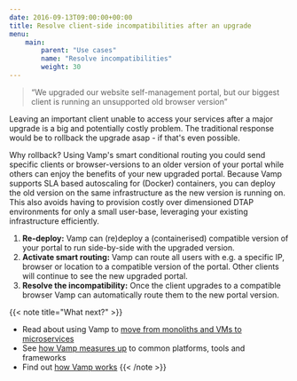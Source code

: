 ```yaml
---
date: 2016-09-13T09:00:00+00:00
title: Resolve client-side incompatibilities after an upgrade
menu:
    main: 
        parent: "Use cases"
        name: "Resolve incompatibilities"
        weight: 30
---
```


> “We upgraded our website self-management portal, but our biggest client is running an unsupported old browser version”
  
Leaving an important client unable to access your services after a major upgrade is a big and potentially costly problem. The traditional response would be to rollback the upgrade asap - if that's even possible.  

Why rollback? Using Vamp's smart conditional routing you could send specific clients or browser-versions to an older version of your portal while others can enjoy the benefits of your new upgraded portal. Because Vamp supports SLA based autoscaling for (Docker) containers, you can deploy the old version on the same infrastructure as the new version is running on. This also avoids having to provision costly over dimensioned DTAP environments for only a small user-base, leveraging your existing infrastructure efficiently.

1. __Re-deploy:__ Vamp can (re)deploy a (containerised) compatible version of your portal to run side-by-side with the upgraded version.
2. __Activate smart routing:__ Vamp can route all users with e.g. a specific IP, browser or location to a compatible version of the portal. Other clients will continue to see the new upgraded portal.
3. __Resolve the incompatibility:__ Once the client upgrades to a compatible browser Vamp can automatically route them to the new portal version.

{{< note title="What next?" >}}
* Read about using Vamp to [move from monoliths and VMs to microservices](/why-use-vamp/use-cases/refactor-monolithic-to-microsystems/)
* See [how Vamp measures up](/why-use-vamp/vamp-compared-to/proxies-and-load-balancers/) to common platforms, tools and frameworks  
* Find out [how Vamp works](/documentation/how-vamp-works/architecture-and-components)
{{< /note >}}
